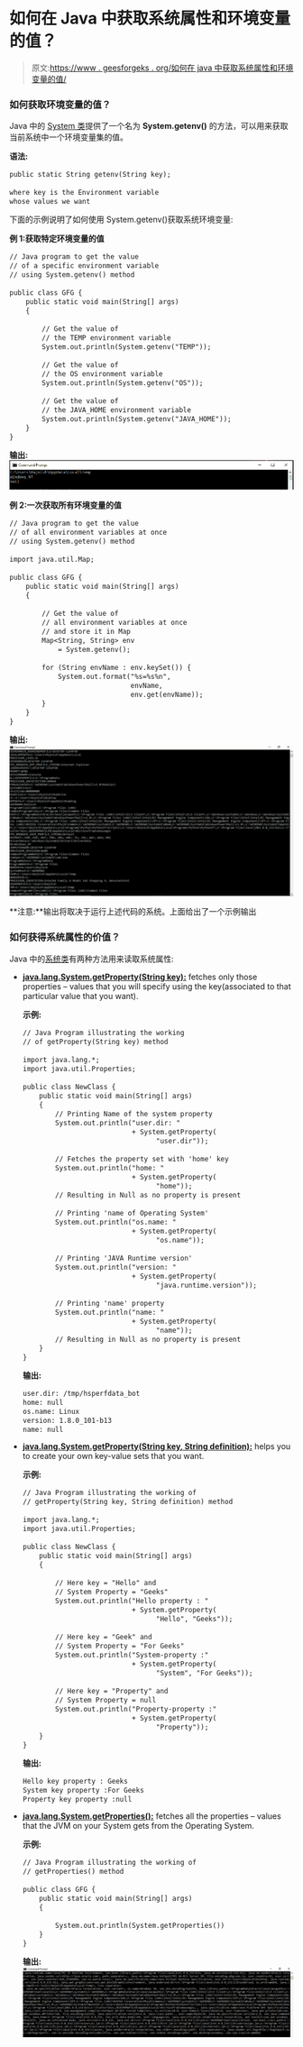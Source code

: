 # 如何在 Java 中获取系统属性和环境变量的值？

> 原文:[https://www . geesforgeks . org/如何在 java 中获取系统属性和环境变量的值/](https://www.geeksforgeeks.org/how-to-get-the-value-of-system-property-and-environment-variable-in-java/)

### 如何获取环境变量的值？

Java 中的 [System 类](https://www.geeksforgeeks.org/java-lang-system-class-java/)提供了一个名为 **System.getenv()** 的方法，可以用来获取当前系统中一个环境变量集的值。

**语法:**

```
public static String getenv(String key);

where key is the Environment variable
whose values we want

```

下面的示例说明了如何使用 System.getenv()获取系统环境变量:

**例 1:获取特定环境变量的值**

```
// Java program to get the value
// of a specific environment variable
// using System.getenv() method

public class GFG {
    public static void main(String[] args)
    {

        // Get the value of
        // the TEMP environment variable
        System.out.println(System.getenv("TEMP"));

        // Get the value of
        // the OS environment variable
        System.out.println(System.getenv("OS"));

        // Get the value of
        // the JAVA_HOME environment variable
        System.out.println(System.getenv("JAVA_HOME"));
    }
}
```

**输出:**
![](img/2f22fee7cddab605826269ce33fa164f.png)

**例 2:一次获取所有环境变量的值**

```
// Java program to get the value
// of all environment variables at once
// using System.getenv() method

import java.util.Map;

public class GFG {
    public static void main(String[] args)
    {

        // Get the value of
        // all environment variables at once
        // and store it in Map
        Map<String, String> env
            = System.getenv();

        for (String envName : env.keySet()) {
            System.out.format("%s=%s%n",
                              envName,
                              env.get(envName));
        }
    }
}
```

**输出:**
![](img/ebf65a11cd51b40de3de27ca6fdc7a68.png)

**注意:**输出将取决于运行上述代码的系统。上面给出了一个示例输出

### 如何获得系统属性的价值？

Java 中的[系统类](https://www.geeksforgeeks.org/java-lang-system-class-java/)有两种方法用来读取系统属性:

*   **[java.lang.System.getProperty(String key):](https://www.geeksforgeeks.org/getproperty-and-getproperties-methods-of-system-class-in-java/)** fetches only those properties – values that you will specify using the key(associated to that particular value that you want).

    **示例:**

    ```
    // Java Program illustrating the working
    // of getProperty(String key) method

    import java.lang.*;
    import java.util.Properties;

    public class NewClass {
        public static void main(String[] args)
        {
            // Printing Name of the system property
            System.out.println("user.dir: "
                               + System.getProperty(
                                     "user.dir"));

            // Fetches the property set with 'home' key
            System.out.println("home: "
                               + System.getProperty(
                                     "home"));
            // Resulting in Null as no property is present

            // Printing 'name of Operating System'
            System.out.println("os.name: "
                               + System.getProperty(
                                     "os.name"));

            // Printing 'JAVA Runtime version'
            System.out.println("version: "
                               + System.getProperty(
                                     "java.runtime.version"));

            // Printing 'name' property
            System.out.println("name: "
                               + System.getProperty(
                                     "name"));
            // Resulting in Null as no property is present
        }
    }
    ```

    **输出:**

    ```
    user.dir: /tmp/hsperfdata_bot
    home: null
    os.name: Linux
    version: 1.8.0_101-b13
    name: null

    ```

*   **[java.lang.System.getProperty(String key, String definition):](https://www.geeksforgeeks.org/getproperty-and-getproperties-methods-of-system-class-in-java/)** helps you to create your own key-value sets that you want.

    **示例:**

    ```
    // Java Program illustrating the working of
    // getProperty(String key, String definition) method

    import java.lang.*;
    import java.util.Properties;

    public class NewClass {
        public static void main(String[] args)
        {

            // Here key = "Hello" and
            // System Property = "Geeks"
            System.out.println("Hello property : "
                               + System.getProperty(
                                     "Hello", "Geeks"));

            // Here key = "Geek" and
            // System Property = "For Geeks"
            System.out.println("System-property :"
                               + System.getProperty(
                                     "System", "For Geeks"));

            // Here key = "Property" and
            // System Property = null
            System.out.println("Property-property :"
                               + System.getProperty(
                                     "Property"));
        }
    }
    ```

    **输出:**

    ```
    Hello key property : Geeks
    System key property :For Geeks
    Property key property :null

    ```

*   **[java.lang.System.getProperties():](https://www.geeksforgeeks.org/getproperty-and-getproperties-methods-of-system-class-in-java/)** fetches all the properties – values that the JVM on your System gets from the Operating System.

    **示例:**

    ```
    // Java Program illustrating the working of
    // getProperties() method

    public class GFG {
        public static void main(String[] args)
        {

            System.out.println(System.getProperties())
        }
    }
    ```

    **输出:**
    ![](img/aeb65cbd6d6337b3a5e14983dcd0f0e4.png)